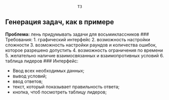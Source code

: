 
									ТЗ
## **Генерация задач, как в примере**
**Проблема:** лень придумывать задачи для восьмиклассников
								### Требования:
	1.	графический интерфейс
	2.	возможность настройки сложности
	3.	возможность настройки раундов и количества ошибок, которое разрешено допустить
	4.	возможность ограничения по времени
	5.	желательно наличие взаимосвязанных и взаимопротивных условий
	6.	таблица лидеров
								### Интерфейс:
* Ввод всех необходимых данных; 
* вывод условий; 
* ввод ответов; 
* текст, который показывает правильность ответа; 
* кнопка, чтоб посмотреть таблицу лидеров;
